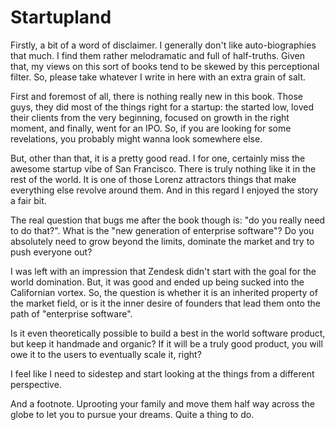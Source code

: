 # Startupland

Firstly, a bit of a word of disclaimer. I generally don't
like auto-biographies that much. I find them rather melodramatic
and full of half-truths. Given that, my views on this sort
of books tend to be skewed by this perceptional filter. So,
please take whatever I write in here with an extra grain of salt.

First and foremost of all, there is nothing really new in this book.
Those guys, they did most of the things right for a startup:
the started low, loved their clients from the very beginning,
focused on growth in the right moment, and finally, went for
an IPO. So, if you are looking for some revelations, you
probably might wanna look somewhere else.

But, other than that, it is a pretty good read. I for one,
certainly miss the awesome startup vibe of San Francisco.
There is truly nothing like it in the rest of the world.
It is one of those Lorenz attractors things that make everything
else revolve around them. And in this regard I enjoyed the
story a fair bit.

The real question that bugs me after the book though is:
"do you really need to do that?". What is the "new generation
of enterprise software"? Do you absolutely need to grow beyond
the limits, dominate the market and try to push everyone out?

I was left with an impression that Zendesk didn't start with
the goal for the world domination. But, it was good and ended
up being sucked into the Californian vortex. So, the question
is whether it is an inherited property of the market field, or
is it the inner desire of founders that lead them onto the
path of "enterprise software".

Is it even theoretically possible to build a best in the
world software product, but keep it handmade and organic?
If it will be a truly good product, you will owe it to the
users to eventually scale it, right?

I feel like I need to sidestep and start looking at the things
from a different perspective.

And a footnote. Uprooting your family and move them half way
across the globe to let you to pursue your dreams. Quite
a thing to do.
